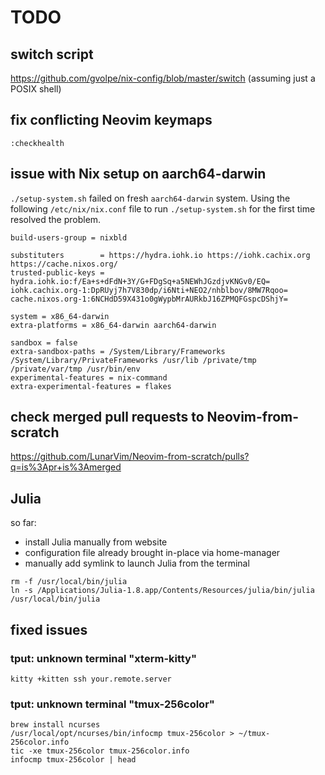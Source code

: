# TODO

## switch script

https://github.com/gvolpe/nix-config/blob/master/switch
(assuming just a POSIX shell)

## fix conflicting Neovim keymaps

`:checkhealth`

## issue with Nix setup on aarch64-darwin

`./setup-system.sh` failed on fresh `aarch64-darwin` system.
Using the following `/etc/nix/nix.conf` file to run `./setup-system.sh` for the first time resolved the problem.

```
build-users-group = nixbld

substituters        = https://hydra.iohk.io https://iohk.cachix.org https://cache.nixos.org/
trusted-public-keys = hydra.iohk.io:f/Ea+s+dFdN+3Y/G+FDgSq+a5NEWhJGzdjvKNGv0/EQ= iohk.cachix.org-1:DpRUyj7h7V830dp/i6Nti+NEO2/nhblbov/8MW7Rqoo= cache.nixos.org-1:6NCHdD59X431o0gWypbMrAURkbJ16ZPMQFGspcDShjY=

system = x86_64-darwin
extra-platforms = x86_64-darwin aarch64-darwin

sandbox = false
extra-sandbox-paths = /System/Library/Frameworks /System/Library/PrivateFrameworks /usr/lib /private/tmp /private/var/tmp /usr/bin/env
experimental-features = nix-command
extra-experimental-features = flakes
```

## check merged pull requests to Neovim-from-scratch

https://github.com/LunarVim/Neovim-from-scratch/pulls?q=is%3Apr+is%3Amerged


## Julia

so far:
- install Julia manually from website
- configuration file already brought in-place via home-manager
- manually add symlink to launch Julia from the terminal

```
rm -f /usr/local/bin/julia
ln -s /Applications/Julia-1.8.app/Contents/Resources/julia/bin/julia /usr/local/bin/julia
```


## fixed issues

### tput: unknown terminal "xterm-kitty"

```
kitty +kitten ssh your.remote.server
```


### tput: unknown terminal "tmux-256color"

```
brew install ncurses
/usr/local/opt/ncurses/bin/infocmp tmux-256color > ~/tmux-256color.info
tic -xe tmux-256color tmux-256color.info
infocmp tmux-256color | head
```

